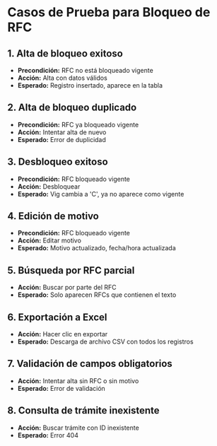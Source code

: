 # Casos de Prueba para Bloqueo de RFC

## 1. Alta de bloqueo exitoso
- **Precondición:** RFC no está bloqueado vigente
- **Acción:** Alta con datos válidos
- **Esperado:** Registro insertado, aparece en la tabla

## 2. Alta de bloqueo duplicado
- **Precondición:** RFC ya bloqueado vigente
- **Acción:** Intentar alta de nuevo
- **Esperado:** Error de duplicidad

## 3. Desbloqueo exitoso
- **Precondición:** RFC bloqueado vigente
- **Acción:** Desbloquear
- **Esperado:** Vig cambia a 'C', ya no aparece como vigente

## 4. Edición de motivo
- **Precondición:** RFC bloqueado vigente
- **Acción:** Editar motivo
- **Esperado:** Motivo actualizado, fecha/hora actualizada

## 5. Búsqueda por RFC parcial
- **Acción:** Buscar por parte del RFC
- **Esperado:** Solo aparecen RFCs que contienen el texto

## 6. Exportación a Excel
- **Acción:** Hacer clic en exportar
- **Esperado:** Descarga de archivo CSV con todos los registros

## 7. Validación de campos obligatorios
- **Acción:** Intentar alta sin RFC o sin motivo
- **Esperado:** Error de validación

## 8. Consulta de trámite inexistente
- **Acción:** Buscar trámite con ID inexistente
- **Esperado:** Error 404
